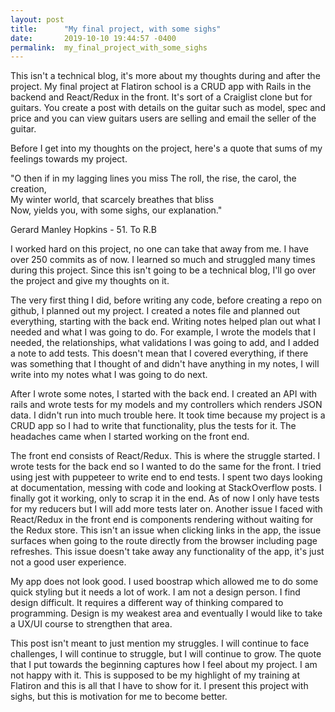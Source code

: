 ```yaml
---
layout: post
title:      "My final project, with some sighs"
date:       2019-10-10 19:44:57 -0400
permalink:  my_final_project_with_some_sighs
---
```



This isn't a  technical blog, it's more about my thoughts during and after the project. My final project at Flatiron school is a CRUD app with Rails in the backend and React/Redux in the front. It's sort of a Craiglist clone but for guitars. You create a post with details on the guitar such as model, spec and price and you can view guitars users are selling and email the seller of the guitar. 

Before I get into my thoughts on the project, here's a quote that sums of my feelings towards my project.

"O then if in my lagging lines you miss	
The roll, the rise, the carol, the creation,	
My winter world, that scarcely breathes that bliss	
Now, yields you, with some sighs, our explanation." 

Gerard Manley Hopkins - 51. To R.B

I worked hard on this project, no one can take that away from me. I have over 250 commits as of now. I learned so much and struggled many times during this project. Since this isn't going to be a technical blog, I'll go over the project and give my thoughts on it. 

The very first thing I did, before writing any code, before creating a repo on github, I planned out my project. I created a notes file and planned out everything, starting with the back end. Writing notes helped plan out what I needed and what I was going to do. For example, I wrote the models that I needed, the relationships, what validations I was going to add, and I added a note to add tests. This doesn't mean that I covered everything, if there was something that I thought of and  didn't have anything in my notes, I will write into my notes what I was going to do next. 

After I wrote some notes, I started with the back end. I created an API with rails and wrote tests for my models and my controllers which renders JSON data. I didn't run into much trouble here. It took time because my project is a CRUD app so I had to write that functionality, plus the tests for it. The headaches came when I started working on the front end. 

The front end consists of React/Redux. This is where the struggle started. I wrote tests for the back end so I wanted to do the same for the front. I tried using jest with puppeteer to write end to end tests. I spent two days looking at documentation, messing with code and looking at StackOverflow posts. I finally got it working, only to scrap it in the end. As of now I only have tests for my reducers but I will add more tests later on. Another issue I faced with React/Redux in the front end is components rendering without waiting for the Redux store. This isn't an issue when clicking links in the app, the issue surfaces when going to the route directly from the browser including page refreshes. This issue doesn't take away any functionality of the app, it's just not a good user experience.

My app does not look good. I used boostrap which allowed me to do some quick styling but it needs a lot of work. I am not a design person. I find design difficult. It requires a different way of thinking compared to programming. Design is my weakest area and eventually I would like to take a UX/UI course to strengthen that area. 

This post isn't meant to just mention my struggles. I will continue to face challenges, I will continue to struggle, but I will continue to grow. The quote that I put towards the beginning captures how I feel about my project. I am not happy with it. This is supposed to be my highlight of my training at Flatiron and this is all that I have to show for it. I present this project with sighs, but this is motivation for me to become better. 
